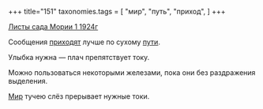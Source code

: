 +++
title="151"
taxonomies.tags = [
 "мир",
 "путь",
 "приход",
]
+++

[Листы сада Мории 1 1924г](/agni/1924)

Сообщения [приходят](/tags/приход) лучше по сухому [пути](/tags/путь).   

Улыбка нужна — плач препятствует току.   

Можно пользоваться некоторыми железами, пока они без раздражения выделения.   

[Мир](/tags/мир) тучею слёз прерывает нужные токи.   

